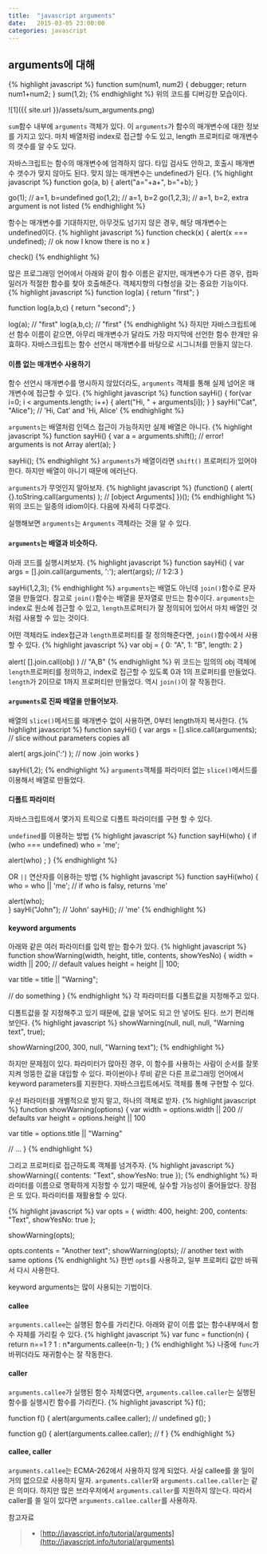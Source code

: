 ```yaml
---
title:  "javascript arguments"
date:   2015-03-05 23:00:00
categories: javascript
---
```




## arguments에 대해



{% highlight javascript %}
function sum(num1, num2) {
    debugger;
    return num1+num2;
}
sum(1,2);
{% endhighlight %}
위의 코드를 디버깅한 모습이다. 
  
![1]({{ site.url }}/assets/sum_arguments.png)
  
`sum`함수 내부에 `arguments` 객체가 있다. 이 `arguments`가 함수의 매개변수에 대한 정보를 가지고 있다. 마치 배열처럼 index로 접근할 수도 있고, length 프로퍼티로 매개변수의 갯수를 알 수도 있다.


자바스크립트는 함수의 매개변수에 엄격하지 않다. 타입 검사도 안하고, 호출시 매개변수 갯수가 맞지 않아도 된다. 맞지 않는 매개변수는 undefined가 된다.
{% highlight javascript %}
function go(a, b) {
  alert("a="+a+", b="+b);
}

go(1);     // a=1, b=undefined
go(1,2);   // a=1, b=2
go(1,2,3); // a=1, b=2, extra argument is not listed
{% endhighlight %}

함수는 매개변수를 기대하지만, 아무것도 넘기지 않은 경우, 해당 매개변수는 undefined이다. 
{% highlight javascript %}
function check(x) {
  alert(x === undefined); // ok now I know there is no x
}

check()
{% endhighlight %}

많은 프로그래밍 언어에서 아래와 같이 함수 이름은 같지만, 매개변수가 다른 경우, 컴파일러가 적절한 함수를 찾아 호출해준다. 객체지향의 다형성을 갖는 중요한 기능이다. 
{% highlight javascript %}
function log(a) {
  return "first";
}

function log(a,b,c) {
  return "second";
}

log(a); // "first"
log(a,b,c); // "first"
{% endhighlight %}
하지만 자바스크립트에선 함수 이름이 같으면, 아무리 매개변수가 달라도 가장 마지막에 선언한 함수 한개만 유효하다. 자바스크립트는 함수 선언시 매개변수를 바탕으로 시그니처를 만들지 않는다.


#### 이름 없는 매개변수 사용하기
함수 선언시 매개변수를 명시하지 않았더라도, `arguments` 객체를 통해 실제 넘어온 매개변수에 접근할 수 있다. 
{% highlight javascript %}
function sayHi() {
  for(var i=0; i &lt; arguments.length; i++) {
    alert("Hi, " + arguments[i]);
  }
}
sayHi("Cat", "Alice");  // 'Hi, Cat' and 'Hi, Alice'
{% endhighlight %}

`arguments`는 배열처럼 인덱스 접근이 가능하지만 실제 배열은 아니다.
{% highlight javascript %}
function sayHi() {
  var a = arguments.shift(); // error! arguments is not Array
  alert(a);
}

sayHi();
{% endhighlight %}
`arguments`가 배열이라면 `shift()` 프로퍼티가 있어야 한다. 하지만 배열이 아니기 때문에 에러난다.

`arguments`가 무엇인지 알아보자.
{% highlight javascript %}
(function() {
  alert( {}.toString.call(arguments) );  // [object Arguments] 
})();
{% endhighlight %}
위의 코드는 일종의 idiom이다. 다음에 자세히 다루겠다.
  
실행해보면 `arguments`는 `Arguments` 객체라는 것을 알 수 있다.

#### `arguments`는 배열과 비슷하다.
아래 코드를 실행시켜보자.
{% highlight javascript %}
function sayHi() {
  var args = [].join.call(arguments, ':');
  alert(args);  // 1:2:3
}

sayHi(1,2,3);
{% endhighlight %}
`arguments`는 배열도 아닌데 `join()`함수로 문자열을 만들었다. 참고로 `join()`함수는 배열을 문자열로 만드는 함수이다. `arguments`는 index로 원소에 접근할 수 있고, `length`프로퍼티가 잘 정의되어 있어서 마치 배열인 것처럼 사용할 수 있는 것이다. 
  
어떤 객체라도 index접근과 `length`프로퍼티를 잘 정의해준다면, `join()`함수에서 사용할 수 있다.
{% highlight javascript %}
var obj = { 0: "A", 1: "B", length: 2 }

alert( [].join.call(obj) ) // "A,B"
{% endhighlight %}
위 코드는 임의의 obj 객체에 `length`프로퍼티를 정의하고, index로 접근할 수 있도록 0과 1의 프로퍼티를 만들었다. `length`가 2이므로 1까지 프로퍼티만 만들었다. 역시 `join()`이 잘 작동한다.

#### `arguments`로 진짜 배열을 만들어보자.
배열의 `slice()`메서드를 매개변수 없이 사용하면, 0부터 length까지 복사한다.
{% highlight javascript %}
function sayHi() {
  var args = [].slice.call(arguments); // slice without parameters copies all

  alert( args.join(':') ); // now .join works
}

sayHi(1,2);
{% endhighlight %}
`arguments`객체를 파라미터 없는 `slice()`메서드를 이용해서 배열로 만들었다.

#### 디폴트 파라미터
자바스크립트에서 몇가지 트릭으로 디폴트 파라미터를 구현 할 수 있다.
  
`undefined`를 이용하는 방법
{% highlight javascript %}
function sayHi(who) {
  if (who === undefined) who = 'me'; 
    
  alert(who) ;
}
{% endhighlight %}
  
OR `||` 연산자를 이용하는 방법
{% highlight javascript %}
function sayHi(who) {
  who = who || 'me';  // if who is falsy, returns 'me'
    
  alert(who);  
}
sayHi("John");      // 'John'
sayHi();  // 'me'
{% endhighlight %}
  

#### keyword arguments

아래와 같은 여러 파라미터를 입력 받는 함수가 있다.
{% highlight javascript %}
function showWarning(width, height, title, contents, showYesNo) {
  width = width || 200; // default values
  height = height || 100;
  
  var title = title || "Warning";

  // do something
}
{% endhighlight %}
각 파라미터를 디폴트값을 지정해주고 있다.

디폴트값을 잘 지정해주고 있기 때문에, 값을 넣어도 되고 안 넣어도 된다.
쓰기 편리해 보인다.
{% highlight javascript %}
showWarning(null, null, null, "Warning text", true);

showWarning(200, 300, null, "Warning text");
{% endhighlight %}

하지만 문제점이 있다. 파라미터가 많아진 경우, 이 함수를 사용하는 사람이 순서를 잘못지켜 엉뚱한 값을 대입할 수 있다. 파이썬이나 루비 같은 다른 프로그래밍 언어에서 keyword parameters를 지원한다. 자바스크립트에서도 객체를 통해 구현할 수 있다.

우선 파라미터를 개별적으로 받지 말고, 하나의 객체로 받자.
{% highlight javascript %}
function showWarning(options) {
  var width = options.width || 200  // defaults 
  var height = options.height || 100
  
  var title = options.title || "Warning"

  // ...
}
{% endhighlight %}

그리고 프로퍼티로 접근하도록 객체를 넘겨주자.
{% highlight javascript %}
showWarning({ 
  contents: "Text", 
  showYesNo: true
});
{% endhighlight %}
파라미터를 이름으로 명확하게 지정할 수 있기 때문에, 실수할 가능성이 줄어들었다.
장점은 또 있다. 파라미터를 재활용할 수 있다.

{% highlight javascript %}
var opts = {
  width: 400,
  height: 200, 
  contents: "Text", 
  showYesNo: true
};

showWarning(opts);

opts.contents = "Another text";
showWarning(opts); // another text with same options
{% endhighlight %}
한번 `opts`를 사용하고, 일부 프로퍼티 값만 바꿔서 다시 사용한다.
  
keyword arguments는 많이 사용되는 기법이다.
  
#### callee

`arguments.callee`는 실행된 함수를 가리킨다. 아래와 같이 이름 없는 함수내부에서 함수 자체를 가리킬 수 있다.
{% highlight javascript %}
var func = function(n) {  
  return n==1 ? 1 : n*arguments.callee(n-1);
}
{% endhighlight %}
나중에 `func`가 바뀌더라도 재귀함수는 잘 작동한다.
  
#### caller

`arguments.callee`가 실행된 함수 자체였다면, `arguments.callee.caller`는 실행된 함수를 실행시킨 함수를 가리킨다.
{% highlight javascript %}
f();

function f() {
  alert(arguments.callee.caller); // undefined
  g();
}

function g() {
  alert(arguments.callee.caller); // f
}
{% endhighlight %}

#### callee, caller

`arguments.callee`는 ECMA-262에서 사용하지 않게 되었다. 사실 callee를 쓸 일이 거의 없으므로 사용하지 말자.
`arguments.caller`와 `arguments.callee.caller`는 같은 의미다. 하지만 많은 브라우저에서 `arguments.caller`를 지원하지 않는다. 따라서 caller를 쓸 일이 있다면 `arguments.callee.caller`를 사용하자.


참고자료

 > - [http://javascript.info/tutorial/arguments](http://javascript.info/tutorial/arguments)  